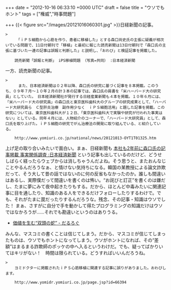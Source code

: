 
+++
date = "2012-10-16 06:33:10 +0000 UTC"
draft = false
title = "ウソでもホント"
tags = ["権威","時事問題"]

+++
{{< figure src="/images/20121016060301.jpg"  >}}日経新聞の記事。

    >
        　「ｉＰＳ細胞から心筋を作り、患者に移植した」とする森口尚史氏の主張に疑義が相次いでいる問題で、11日付朝刊で「移植」と最初に報じた読売新聞は13日付朝刊で「森口氏の主張に基づいた一連の記事は誤報と判断した」と説明し、「おわび」と検証記事を掲載した。

        読売新聞「誤報と判断」 iPS移植問題 （写真=共同） :日本経済新聞
    
一方、読売新聞の記事。

    >
        　また、日本経済新聞は０２年以降、森口氏の研究に基づく記事を８本掲載。このうち、０９年７月～１０年２月の計３本の記事では、森口氏の肩書を「米ハーバード大の研究員」としていた。　日本経済新聞社が発行する日経産業新聞も４本を掲載。１０年６月には、「米ハーバード大の研究員」の森口氏と東京医科歯科大のグループの研究成果として、「ハーバード大研究員ら　Ｃ型肝炎治療　副作用少なく　ｉＰＳ細胞活用」と題した記事を掲載。この研究については、東京医科歯科大が１２日、「東京医科歯科大で実験や研究が行われた事実はない」としている。同年４月には、人物紹介のコーナーで、「ハーバード大研究員」として、森口氏を取り上げた。ｉＰＳ細胞の研究でがん治療法の開発に取り組んでいる、と紹介している。

        http://www.yomiuri.co.jp/national/news/20121013-OYT1T01325.htm
    
上げ足の取り合いみたいで面白い。まぁ、日経新聞も <a href="http://www.nikkei.com/article/DGXNASDG12040_S2A011C1CR8000/">本社も2年前に森口氏の記事掲載 事実関係調査 :日本経済新聞</a> という記事も出しているのだけど、どうせしばらく経ったらウェブからは消しちゃうんだよね。そう思うと、またおんなじことやるんだろうなぁ、と情けない気持ちになる。韓国の某教授による論文詐欺だって、そう大して昔の話ではないのに何の反省もなかったのか。誰しも間違いはあるし、実際僕だって間違いを書くのは怖い。“お詫びと訂正”を書くのは嫌だし、たまに夢にみて夜中起きたりもする。だから、ほとんど中毒みたいに関連記事に目を通したり、知識のある人をできるだけフォローしたりするわけで。でも、それがたまに罠だったりするんだろうな。残念、その記事・知識はウソでした！ まぁ、さすがに自分で手を動かして得たプログラミングの知識だけはウソではなかろうが……それでも勘違いというのはありうる。

<ul>
<li><a href="https://blog.daruyanagi.jp/entry/2012/05/16/210834">価値を生む“双頭の蛇” - だるろぐ</a></li>
</ul>みんな、マスコミの書くことは信じてしまう。だから、マスコミが信じてしまったものは、ウソでもホントになってしまう。ウソがホントになれば、その“差額”はまるまる詐欺師のポッケの中へ入るというわけだ。でも、疑ってばかりいてはキリがない！　時間は限られている。どうすればいいんだろうね。

    >
        ヨミドクターに掲載されたｉＰＳ心筋移植に関連する記事に誤りがありました。おわびします。

        http://www.yomidr.yomiuri.co.jp/page.jsp?id=66394
    


